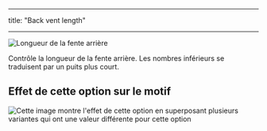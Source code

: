- - -
title: "Back vent length"
- - -

![Longueur de la fente arrière](backventlength.svg)

Contrôle la longueur de la fente arrière. Les nombres inférieurs se traduisent par un puits plus court.

## Effet de cette option sur le motif

![Cette image montre l'effet de cette option en superposant plusieurs variantes qui ont une valeur différente pour cette option](jaeger_backventlength_sample.svg "Effect of this option on the pattern")
